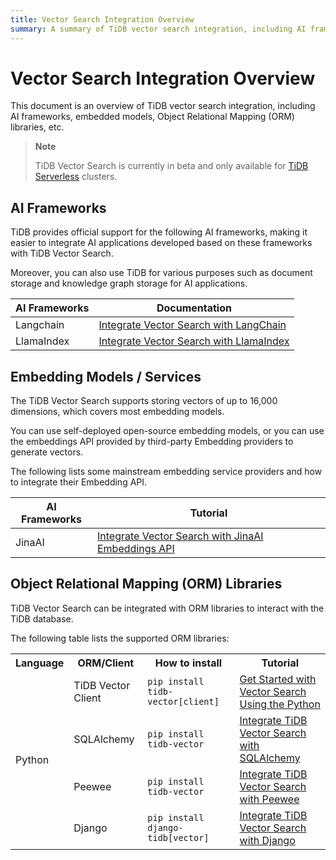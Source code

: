 ```yaml
---
title: Vector Search Integration Overview
summary: A summary of TiDB vector search integration, including AI frameworks, embedded models, ORM libraries, etc.
---
```


# Vector Search Integration Overview

This document is an overview of TiDB vector search integration, including AI frameworks, embedded models, Object Relational Mapping (ORM) libraries, etc.

> **Note**
>
> TiDB Vector Search is currently in beta and only available for [TiDB Serverless](/tidb-cloud/select-cluster-tier.md#tidb-serverless) clusters.

## AI Frameworks

TiDB provides official support for the following AI frameworks, making it easier to integrate AI applications developed based on these frameworks with TiDB Vector Search.

Moreover, you can also use TiDB for various purposes such as document storage and knowledge graph storage for AI applications.

| AI Frameworks | Documentation                                                                                     |
| ------------- | ------------------------------------------------------------------------------------------------- |
| Langchain     | [Integrate Vector Search with LangChain](/tidb-cloud/vector-search-integrate-with-langchain.md)   |
| LlamaIndex    | [Integrate Vector Search with LlamaIndex](/tidb-cloud/vector-search-integrate-with-llamaindex.md) |

## Embedding Models / Services

The TiDB Vector Search supports storing vectors of up to 16,000 dimensions, which covers most embedding models.

You can use self-deployed open-source embedding models, or you can use the embeddings API provided by third-party Embedding providers to generate vectors.

The following lists some mainstream embedding service providers and how to integrate their Embedding API.

| AI Frameworks | Tutorial                                                                                                           |
| ------------- | ------------------------------------------------------------------------------------------------------------------ |
| JinaAI        | [Integrate Vector Search with JinaAI Embeddings API](/tidb-cloud/vector-search-integrate-with-jinaai-embedding.md) |

## Object Relational Mapping (ORM) Libraries

TiDB Vector Search can be integrated with ORM libraries to interact with the TiDB database.

The following table lists the supported ORM libraries:

<table>
  <tr>
    <th>Language</th>
    <th>ORM/Client</th>
    <th>How to install</th>
    <th>Tutorial</th>
  </tr>
  <tr>
    <td rowspan="4">Python</td>
    <td>TiDB Vector Client</td>
    <td><code>pip install tidb-vector[client]</code></td>
    <td><a href="/tidb-cloud/vector-search-get-started-using-python.md">Get Started with Vector Search Using the Python</a></td>
  </tr>
  <tr>
    <td>SQLAlchemy</td>
    <td><code>pip install tidb-vector</code></td>
    <td><a href="/tidb-cloud/vector-search-integrate-with-sqlalchemy.md">Integrate TiDB Vector Search with SQLAlchemy</a></td>
  </tr>
  <tr>
    <td>Peewee</td>
    <td><code>pip install tidb-vector</code></td>
    <td><a href="/tidb-cloud/vector-search-integrate-with-peewee.md">Integrate TiDB Vector Search with Peewee</a></td>
  </tr>
  <tr>
    <td>Django</td>
    <td><code>pip install django-tidb[vector]</code></td>
    <td><a href="/tidb-cloud/vector-search-integrate-with-django-orm.md">Integrate TiDB Vector Search with Django</a></td>
  </tr>
</table>
